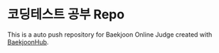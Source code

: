 # 코딩테스트 공부 Repo
This is a auto push repository for Baekjoon Online Judge created with [BaekjoonHub](https://github.com/BaekjoonHub/BaekjoonHub).
